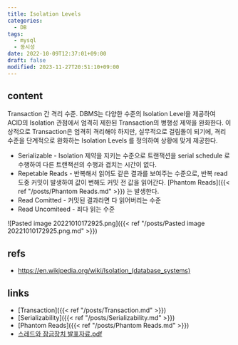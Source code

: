 ```yaml
---
title: Isolation Levels
categories:
  - DB
tags:
  - mysql
  - 동시성
date: 2022-10-09T12:37:01+09:00
draft: false
modified: 2023-11-27T20:51:10+09:00
---
```


## content
Transaction 간 격리 수준.
DBMS는 다양한 수준의 Isolation Level을 제공하여 ACID의 Isolation 관점에서 엄격히 제한된 Transaction의 병행성 제약을 완화한다. 이상적으로 Transaction은 엄격히 격리해야 하지만, 실무적으로 걸림돌이 되기에, 격리 수준을 단계적으로 완화하는 Isolation Levels 를 정의하여 상황에 맞게 제공한다.

- Serializable - Isolation 제약을 지키는 수준으로 트랜잭션을 serial schedule 로 수행하여 다른 트랜잭션의 수행과 겹치는 시간이 없다.
- Repetable Reads - 반복해서 읽어도 같은 결과를 보여주는 수준으로, 반복 read 도중 커밋이 발생하여 값이 변해도 커밋 전 값을 읽어간다. [Phantom Reads]({{< ref "/posts/Phantom Reads.md" >}}) 는 발생한다.
- Read Comitted - 커밋된 결과라면 다 읽어버리는 수준
- Read Uncomiteed - 죄다 읽는 수준


![Pasted image 20221010172925.png]({{< ref "/posts/Pasted image 20221010172925.png.md" >}})


## refs
- https://en.wikipedia.org/wiki/Isolation_(database_systems)


## links
- [Transaction]({{< ref "/posts/Transaction.md" >}})
- [Serializability]({{< ref "/posts/Serializability.md" >}})
- [Phantom Reads]({{< ref "/posts/Phantom Reads.md" >}})
- [스레드와 잠금장치 발표자료.pdf](obsidian://open?vault=chankoo&file=Media%2F7%EA%B0%80%EC%A7%80%20%EB%8F%99%EC%8B%9C%EC%84%B1%20%EB%AA%A8%EB%8D%B8%20-%20%EC%8A%A4%EB%A0%88%EB%93%9C%EC%99%80%20%EC%9E%A0%EA%B8%88%EC%9E%A5%EC%B9%98.pdf)
